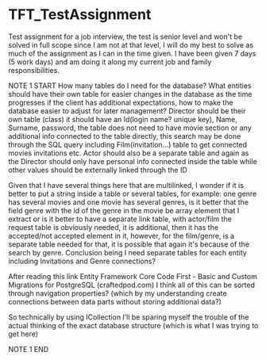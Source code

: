 # TFT_TestAssignment
Test assignment for a job interview, the test is senior level and won't be solved in full scope since I am not at that level, I will do my best to solve as much of the assignment as I can in the time given. I have been given 7 days (5 work days) and am doing it along my current job and family responsibilities.

NOTE 1 START
How many tables do I need for the database?
What entities should have their own table for easier changes in the database as the time progresses if the client has additional expectations, how to make the database easier to adjust for later management?
Director should be their own table (class) it should have an Id(login name? unique key), Name, Surname, password, the table does not need to have movie section or any additional info connected to the table directly, this search may be done through the SQL query including Film(invitation…) table to get connected movies invitations etc. 
Actor should also be a separate table and again as the Director should only have personal info connected inside the table while other values should be externally linked through the ID

Given that I have several things here that are multilinked, I wonder if it is better to put a string inside a table or several tables, for example: one genre has several movies and one movie has several genres, is it better that the field genre with the id of the genre in the movie be array element that I extract or is it better to have a separate link table, with actor/film the request table is obviously needed, it is additional, then it has the accepted/not accepted element in it, however, for the film/genre, is a separate table needed for that, it is possible that again it's because of the search by genre.
Conclusion being I need separate tables for each entity including Invitations and Genre connections?

After reading this link Entity Framework Core Code First - Basic and Custom Migrations for PostgreSQL (craftedpod.com) I think all of this can be sorted through navigation properties? (which by my understanding create connections between data parts without storing additional data?) 

So technically by using ICollection I’ll be sparing myself the trouble of the actual thinking of the exact database structure (which is what I was trying to get here)

NOTE 1 END
